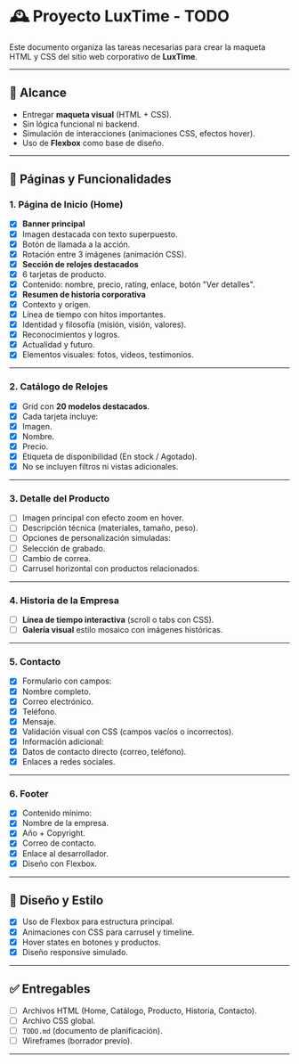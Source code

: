 # 🕰️ Proyecto LuxTime - TODO

Este documento organiza las tareas necesarias para crear la maqueta HTML y CSS del sitio web corporativo de **LuxTime**.

---

## 📌 Alcance

- Entregar **maqueta visual** (HTML + CSS).
- Sin lógica funcional ni backend.
- Simulación de interacciones (animaciones CSS, efectos hover).
- Uso de **Flexbox** como base de diseño.

---

## 📑 Páginas y Funcionalidades

### 1. Página de Inicio (Home)

- [X]  **Banner principal**
  - [X]  Imagen destacada con texto superpuesto.
  - [X]  Botón de llamada a la acción.
  - [X]  Rotación entre 3 imágenes (animación CSS).
- [X]  **Sección de relojes destacados**
  - [X]  6 tarjetas de producto.
  - [X]  Contenido: nombre, precio, rating, enlace, botón "Ver detalles".
- [X]  **Resumen de historia corporativa**
  - [X]  Contexto y origen.
  - [X]  Línea de tiempo con hitos importantes.
  - [X]  Identidad y filosofía (misión, visión, valores).
  - [X]  Reconocimientos y logros.
  - [X]  Actualidad y futuro.
  - [X]  Elementos visuales: fotos, videos, testimonios.

---

### 2. Catálogo de Relojes

- [X]  Grid con **20 modelos destacados**.
- [X]  Cada tarjeta incluye:
  - [X]  Imagen.
  - [X]  Nombre.
  - [X]  Precio.
  - [X]  Etiqueta de disponibilidad (En stock / Agotado).
- [X]  No se incluyen filtros ni vistas adicionales.

---

### 3. Detalle del Producto

- [ ]  Imagen principal con efecto zoom en hover.
- [ ]  Descripción técnica (materiales, tamaño, peso).
- [ ]  Opciones de personalización simuladas:
  - [ ]  Selección de grabado.
  - [ ]  Cambio de correa.
- [ ]  Carrusel horizontal con productos relacionados.

---

### 4. Historia de la Empresa

- [ ]  **Línea de tiempo interactiva** (scroll o tabs con CSS).
- [ ]  **Galería visual** estilo mosaico con imágenes históricas.

---

### 5. Contacto

- [X]  Formulario con campos:
  - [X]  Nombre completo.
  - [X]  Correo electrónico.
  - [X]  Teléfono.
  - [X]  Mensaje.
- [X]  Validación visual con CSS (campos vacíos o incorrectos).
- [X]  Información adicional:
  - [X]  Datos de contacto directo (correo, teléfono).
  - [X]  Enlaces a redes sociales.

---

### 6. Footer

- [X]  Contenido mínimo:
  - [X]  Nombre de la empresa.
  - [X]  Año + Copyright.
  - [X]  Correo de contacto.
  - [X]  Enlace al desarrollador.
- [X]  Diseño con Flexbox.

---

## 🎨 Diseño y Estilo

- [X]  Uso de Flexbox para estructura principal.
- [X]  Animaciones con CSS para carrusel y timeline.
- [X]  Hover states en botones y productos.
- [X]  Diseño responsive simulado.

---

## ✅ Entregables

- [ ]  Archivos HTML (Home, Catálogo, Producto, Historia, Contacto).
- [ ]  Archivo CSS global.
- [ ]  `TODO.md` (documento de planificación).
- [ ]  Wireframes (borrador previo).

---

